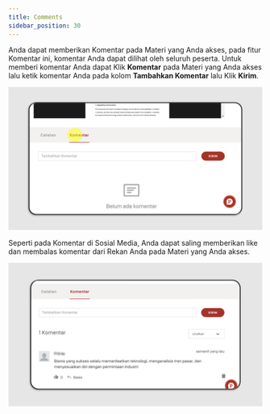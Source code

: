 ```yaml
---
title: Comments
sidebar_position: 30
---
```

Anda dapat memberikan Komentar pada Materi yang Anda akses, pada fitur Komentar ini, komentar Anda dapat dilihat oleh seluruh peserta. Untuk memberi komentar Anda dapat Klik **Komentar** pada Materi yang Anda akses lalu ketik komentar Anda pada kolom **Tambahkan Komentar** lalu Klik **Kirim**.

![](/img/comment-skills_indo-1.png)

Seperti pada Komentar di Sosial Media, Anda dapat saling memberikan like dan membalas komentar dari Rekan Anda pada Materi yang Anda akses.

![](/img/comment-skills_indo-2.png)
